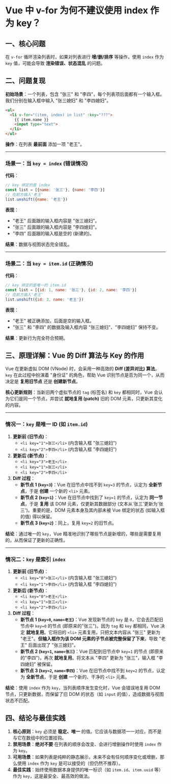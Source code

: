 # Vue 中 v-for 为何不建议使用 index 作为 key？

## 一、核心问题

在 `v-for` 循环渲染列表时，如果对列表进行 **增/删/排序** 等操作，使用 `index` 作为 `key` 值，可能会导致 **渲染错误、状态混乱** 的问题。

## 二、问题复现

**初始场景**：一个列表，包含 "张三" 和 "李四"，每个列表项后面都有一个输入框。我们分别在输入框中输入 "张三媳妇" 和 "李四媳妇"。

```html
<ul>
  <li v-for="(item, index) in list" :key="???">
    {{ item.name }}
    <input type="text">
  </li>
</ul>
```

**操作**：在列表 **最前面** 添加一项 "老王"。

-----

### 场景一：当 `key = index` (错误情况)

**代码**：

```javascript
// key 绑定的是 index
const list = [{name: '张三'}, {name: '李四'}]
// 在前方插入'老王'
list.unshift({name: '老王'})
```

**表现**：

  * "老王" 后面跟的输入框内容是 "张三媳妇"。
  * "张三" 后面跟的输入框内容是 "李四媳妇"。
  * "李四" 后面跟的输入框是空的 (新建的)。

 **结果**：数据与视图状态完全错乱。

-----

### 场景二：当 `key = item.id` (正确情况)

**代码**：

```javascript
// key 绑定的是唯一的 item.id
const list = [{id: 1, name: '张三'}, {id: 2, name: '李四'}]
// 在前方插入'老王'
list.unshift({id: 3, name: '老王'})
```

**表现**：

  * "老王" 被正确添加，后面是空的输入框。
  * "张三" 和 "李四" 的数据及输入框内容 "张三媳妇"、"李四媳妇" 保持不变。

**结果**：更新行为完全符合预期。

## 三、原理详解：Vue 的 Diff 算法与 Key 的作用

Vue 在更新虚拟 DOM (VNode) 时，会采用一种高效的 **Diff (差异对比) 算法**。`key` 在此过程中扮演着 "身份证" 的角色，帮助 Vue 识别节点是否为同一个，从而决定是 **复用旧节点** 还是 **创建新节点**。

**核心更新规则**：当新旧两个虚拟节点的 `tag` (标签名) 和 `key` 都相同时，Vue 会认为它们是同一个节点，并尝试 **就地复用 (patch)** 旧的 DOM 元素，只更新其变化的内容。

-----

### 情况一：`key` 是唯一 ID (如 `item.id`)

1.  **更新前 (旧节点)**：
      * `<li key="1">张三</li>` (内含输入框 "张三媳妇")
      * `<li key="2">李四</li>` (内含输入框 "李四媳妇")
2.  **更新后 (新节点)**：
      * `<li key="3">老王</li>`
      * `<li key="1">张三</li>`
      * `<li key="2">李四</li>`
3.  **Diff 过程**：
      * **新节点 1 (`key=3`)**：Vue 在旧节点中找不到 `key=3` 的节点，认定为 **全新节点**，于是 **创建** 一个新的 `<li>` 元素。
      * **新节点 2 (`key=1`)**：Vue 在旧节点中找到了 `key=1` 的节点，认定为 **同一节点**，于是 **复用** 该 DOM 元素，仅更新其数据部分 (文本从'张三'更新为'张三')。重要的是，DOM 元素本身及其内部未被 Vue 绑定的状态 (如输入框的值) 得以保留。
      * **新节点 3 (`key=2`)**：同上，复用 `key=2` 的旧节点。

**结论**：通过唯一的 `key`，Vue 精准地识别了哪些节点是新增的，哪些是需要复用的，从而保证了更新的正确性。

-----

### 情况二：`key` 是索引 `index`

1.  **更新前 (旧节点)**：
      * `<li key="0">张三</li>` (内含输入框 "张三媳妇")
      * `<li key="1">李四</li>` (内含输入框 "李四媳妇")
2.  **更新后 (新节点)**：
      * `<li key="0">老王</li>`
      * `<li key="1">张三</li>`
      * `<li key="2">李四</li>`
3.  **Diff 过程**：
      * **新节点 1 (`key=0`, `name=老王`)**：Vue 发现新节点的 `key` 是 `0`，它会去匹配旧节点中 `key=0` 的节点 (即原来的"张三")。因为 `tag` 和 `key` 都相同，Vue 决定 **就地复用**。它将旧的 `<li>` 元素复用，只把文本内容从 "张三" 更新为 "老王"。**但输入框作为该 DOM 元素的子节点被完整保留了下来**，导致 "老王" 后面出现了 "张三媳妇"。
      * **新节点 2 (`key=1`, `name=张三`)**：Vue 匹配到旧节点中 `key=1` 的节点 (即原来的"李四")，再次 **就地复用**。将文本从 "李四" 更新为 "张三"，输入框 "李四媳妇" 被保留。
      * **新节点 3 (`key=2`, `name=李四`)**：Vue 在旧节点中找不到 `key=2` 的节点，认定为 **全新节点**，于是 **创建** 一个新的、干净的 `<li>` 元素。

**结论**：使用 `index` 作为 `key`，当列表顺序发生变化时，Vue 会错误地复用 DOM 节点，只更新数据，而保留了旧 DOM 的状态（如 `input` 的值），造成数据与视图状态不匹配。

## 四、结论与最佳实践

1.  **核心原则**：`key` 必须是 **稳定、唯一** 的值。它应该与数据项一一对应，而不是与它在数组中的位置挂钩。
2.  **禁用场景**：**绝对不要** 在列表的顺序会改变、会进行增删操作时使用 `index` 作为 `key`。
3.  **可用场景**：如果列表是纯粹的静态展示，未来不会有任何顺序变化或增删，那么使用 `index` 作为 `key` 是可以接受的（但仍然不推荐）。
4.  **最佳实践**：始终使用数据本身提供的唯一标识（如 `item.id`、`item.uuid` 等）作为 `key`，这是最安全、最高效的做法。
